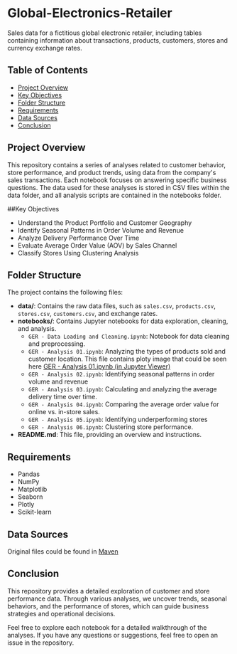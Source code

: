 # Global-Electronics-Retailer
Sales data for a fictitious global electronic retailer, including tables containing information about transactions, products, customers, stores and currency exchange rates.

## Table of Contents
- [Project Overview](#project-overview)
- [Key Objectives](#key-objectives)
- [Folder Structure](#folder-structure)
- [Requirements](#requirements)
- [Data Sources](#data-sources)
- [Conclusion](#Conclusion)

## Project Overview
This repository contains a series of analyses related to customer behavior, store performance, and product trends, using data from the company's sales transactions. Each notebook focuses on answering specific business questions. The data used for these analyses is stored in CSV files within the data folder, and all analysis scripts are contained in the notebooks folder.

##Key Objectives
- Understand the Product Portfolio and Customer Geography
- Identify Seasonal Patterns in Order Volume and Revenue
- Analyze Delivery Performance Over Time
- Evaluate Average Order Value (AOV) by Sales Channel
- Classify Stores Using Clustering Analysis

## Folder Structure
The project contains the following files:

- **data/**: Contains the raw data files, such as `sales.csv`, `products.csv`, `stores.csv`, `customers.csv`, and exchange rates.
- **notebooks/**: Contains Jupyter notebooks for data exploration, cleaning, and analysis.
  - `GER - Data Loading and Cleaning.ipynb`: Notebook for data cleaning and preprocessing.
  - `GER - Analysis 01.ipynb`: Analyzing the types of products sold and customer location.
    This file contains ploty image that could be seen here [GER - Analysis 01.ipynb (in Jupyter Viewer)](https://nbviewer.org/github/migbenav/Global-Electronics-Retailer/blob/bd9a81e0a243c13528bd6e09c018ff93eaadc987/Notebooks/GER%20-%20Analysis%2001.ipynb)
  - `GER - Analysis 02.ipynb`: Identifying seasonal patterns in order volume and revenue
  - `GER - Analysis 03.ipynb`: Calculating and analyzing the average delivery time over time.
  - `GER - Analysis 04.ipynb`: Comparing the average order value for online vs. in-store sales.
  - `GER - Analysis 05.ipynb`: Identifying underperforming stores
  - `GER - Analysis 06.ipynb`: Clustering store performance.
- **README.md**: This file, providing an overview and instructions.

## Requirements
- Pandas
- NumPy
- Matplotlib
- Seaborn
- Plotly
- Scikit-learn

## Data Sources
Original files could be found in [Maven](https://mavenanalytics.io/data-playground?dataStructure=Multiple%20tables&order=date_added%2Cdesc&search=retail)

## Conclusion
This repository provides a detailed exploration of customer and store performance data. Through various analyses, we uncover trends, seasonal behaviors, and the performance of stores, which can guide business strategies and operational decisions.

Feel free to explore each notebook for a detailed walkthrough of the analyses. If you have any questions or suggestions, feel free to open an issue in the repository.
